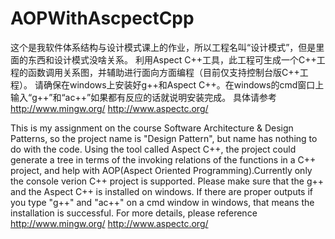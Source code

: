 AOPWithAscpectCpp
=================
这个是我软件体系结构与设计模式课上的作业，所以工程名叫“设计模式”，但是里面的东西和设计模式没啥关系。
利用Aspect C++工具，此工程可生成一个C++工程的函数调用关系图，并辅助进行面向方面编程（目前仅支持控制台版C++工程）。
请确保在windows上安装好g++和Aspect C++。在windows的cmd窗口上输入“g++”和“ac++”如果都有反应的话就说明安装完成。
具体请参考
http://www.mingw.org/
http://www.aspectc.org/

This is my assignment on the course Software Architecture & Design Patterns, so the project name is "Design Pattern", but name has nothing to do with the code.
Using the tool called Aspect C++, the project could generate a tree in terms of the invoking relations of the functions in a C++ project, and help with AOP(Aspect Oriented Programming).Currently only the console verion C++ project is supported.
Please make sure that the g++ and the Aspect C++ is installed on windows. If there are proper outputs if you type "g++" and "ac++" on a cmd window in windows, that means the installation is successful.
For more details, please reference
http://www.mingw.org/
http://www.aspectc.org/
